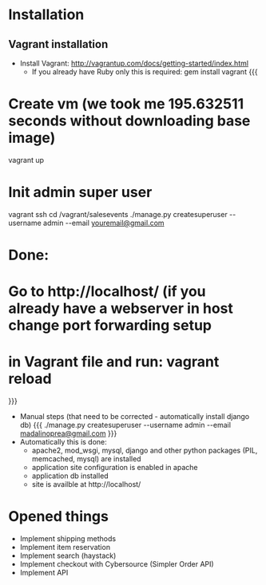 # Installation

## Vagrant installation
 * Install Vagrant: http://vagrantup.com/docs/getting-started/index.html
    - If you already have Ruby only this is required: gem install vagrant
{{{
# Create vm (we took me 195.632511 seconds without downloading base image)
vagrant up
# Init admin super user
vagrant ssh
cd /vagrant/salesevents
./manage.py createsuperuser --username admin --email youremail@gmail.com 
# Done:
# Go to http://localhost/ (if you already have a webserver in host change port forwarding setup
# in Vagrant file and run: vagrant reload
}}}

 * Manual steps (that need to be corrected - automatically install django db)
 {{{
     ./manage.py createsuperuser --username admin --email madalinoprea@gmail.com
 }}}
 * Automatically this is done:
    - apache2, mod_wsgi, mysql, django and other python packages (PIL, memcached, mysql) are installed
    - application site configuration is enabled in apache
    - application db installed
    - site is availble at http://localhost/

# Opened things
 * Implement shipping methods
 * Implement item reservation
 * Implement search (haystack)
 * Implement checkout with Cybersource (Simpler Order API)
 * Implement API
